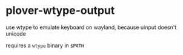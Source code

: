 # plover-wtype-output

use wtype to emulate keyboard on wayland, because uinput doesn't unicode

requires a `wtype` binary in `$PATH`
